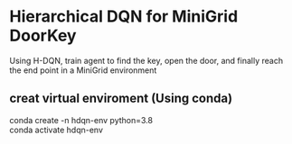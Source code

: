 # Hierarchical DQN for MiniGrid DoorKey
Using H-DQN, train agent to find the key, open the door, and finally reach the end point in a MiniGrid environment

## creat virtual enviroment (Using conda)
conda create -n hdqn-env python=3.8 <br>
conda activate hdqn-env
